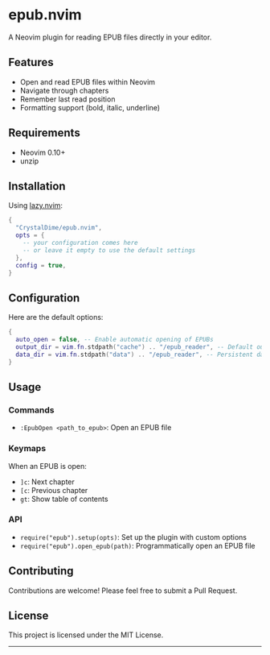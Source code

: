 # epub.nvim

A Neovim plugin for reading EPUB files directly in your editor.

## Features

- Open and read EPUB files within Neovim
- Navigate through chapters
- Remember last read position
- Formatting support (bold, italic, underline)

## Requirements

- Neovim 0.10+
- unzip
  
## Installation

Using [lazy.nvim](https://github.com/folke/lazy.nvim):

```lua
{
  "CrystalDime/epub.nvim",
  opts = {
    -- your configuration comes here
    -- or leave it empty to use the default settings
  },
  config = true,
}
```

## Configuration

Here are the default options:
```lua
{
  auto_open = false, -- Enable automatic opening of EPUBs
  output_dir = vim.fn.stdpath("cache") .. "/epub_reader", -- Default output directory (where epubs are unziped)
  data_dir = vim.fn.stdpath("data") .. "/epub_reader", -- Persistent data directory
}
```

## Usage

### Commands

- `:EpubOpen <path_to_epub>`: Open an EPUB file

### Keymaps

When an EPUB is open:

- `]c`: Next chapter
- `[c`: Previous chapter
- `gt`: Show table of contents

### API

- `require("epub").setup(opts)`: Set up the plugin with custom options
- `require("epub").open_epub(path)`: Programmatically open an EPUB file

## Contributing

Contributions are welcome! Please feel free to submit a Pull Request.

## License

This project is licensed under the MIT License.

---
